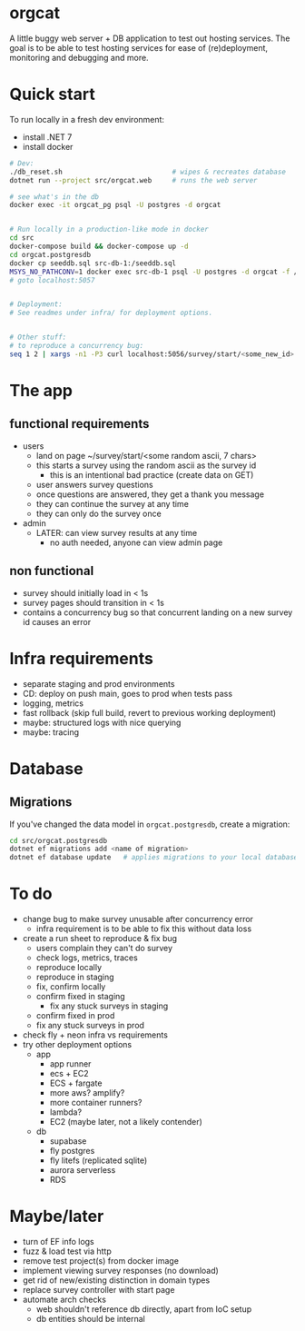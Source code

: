 # orgcat

A little buggy web server + DB application to test out hosting services. The
goal is to be able to test hosting services for ease of (re)deployment,
monitoring and debugging and more.

# Quick start
To run locally in a fresh dev environment:

- install .NET 7
- install docker

```sh
# Dev:
./db_reset.sh                           # wipes & recreates database
dotnet run --project src/orgcat.web     # runs the web server

# see what's in the db
docker exec -it orgcat_pg psql -U postgres -d orgcat


# Run locally in a production-like mode in docker
cd src
docker-compose build && docker-compose up -d
cd orgcat.postgresdb
docker cp seeddb.sql src-db-1:/seeddb.sql
MSYS_NO_PATHCONV=1 docker exec src-db-1 psql -U postgres -d orgcat -f /seeddb.sql
# goto localhost:5057


# Deployment:
# See readmes under infra/ for deployment options.


# Other stuff:
# to reproduce a concurrency bug:
seq 1 2 | xargs -n1 -P3 curl localhost:5056/survey/start/<some_new_id>
```

# The app
## functional requirements
- users
    - land on page ~/survey/start/<some random ascii, 7 chars>
    - this starts a survey using the random ascii as the survey id
        - this is an intentional bad practice (create data on GET)
    - user answers survey questions
    - once questions are answered, they get a thank you message
    - they can continue the survey at any time
    - they can only do the survey once
- admin
    - LATER: can view survey results at any time
        - no auth needed, anyone can view admin page

## non functional
- survey should initially load in < 1s
- survey pages should transition in < 1s
- contains a concurrency bug so that concurrent landing on a new survey id
  causes an error

# Infra requirements
- separate staging and prod environments
- CD: deploy on push main, goes to prod when tests pass
- logging, metrics
- fast rollback (skip full build, revert to previous working deployment)
- maybe: structured logs with nice querying
- maybe: tracing


# Database
## Migrations
If you've changed the data model in `orgcat.postgresdb`, create a migration:

```sh
cd src/orgcat.postgresdb
dotnet ef migrations add <name of migration>
dotnet ef database update   # applies migrations to your local database
```


# To do
- change bug to make survey unusable after concurrency error
    - infra requirement is to be able to fix this without data loss
- create a run sheet to reproduce & fix bug
    - users complain they can't do survey
    - check logs, metrics, traces
    - reproduce locally
    - reproduce in staging
    - fix, confirm locally
    - confirm fixed in staging
        - fix any stuck surveys in staging
    - confirm fixed in prod
    - fix any stuck surveys in prod
- check fly + neon infra vs requirements
- try other deployment options
    - app
        - app runner
        - ecs + EC2
        - ECS + fargate
        - more aws? amplify?
        - more container runners?
        - lambda?
        - EC2 (maybe later, not a likely contender)
    - db
        - supabase
        - fly postgres
        - fly litefs (replicated sqlite)
        - aurora serverless
        - RDS

# Maybe/later
- turn of EF info logs
- fuzz & load test via http
- remove test project(s) from docker image
- implement viewing survey responses (no download)
- get rid of new/existing distinction in domain types
- replace survey controller with start page
- automate arch checks
    - web shouldn't reference db directly, apart from IoC setup
    - db entities should be internal
